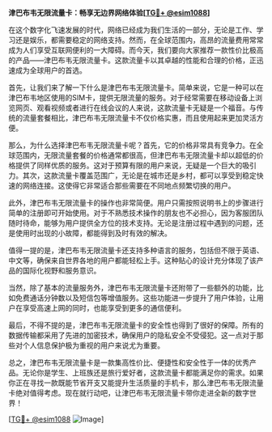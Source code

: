 **津巴布韦无限流量卡：畅享无边界网络体验[[TG💪+ @esim1088](https://t.me/s/esim1088)]**

在这个数字化飞速发展的时代，网络已经成为我们生活的一部分，无论是工作、学习还是娱乐，都需要稳定的网络支持。然而，在全球范围内，高昂的流量费用常常成为人们享受互联网便利的一大障碍。而今天，我们要向大家推荐一款性价比极高的产品——津巴布韦无限流量卡。这款流量卡以其卓越的性能和合理的价格，正迅速成为全球用户的首选。

首先，让我们来了解一下什么是津巴布韦无限流量卡。简单来说，它是一种可以在津巴布韦地区使用的SIM卡，提供无限流量的服务。对于经常需要在移动设备上浏览网页、观看视频或者进行在线会议的人来说，这款流量卡无疑是一个福音。与传统的流量套餐相比，津巴布韦无限流量卡不仅价格实惠，而且使用起来更加灵活方便。

那么，为什么选择津巴布韦无限流量卡呢？首先，它的价格非常具有竞争力。在全球范围内，无限流量套餐的价格通常都很高，但津巴布韦无限流量卡却以超低的价格提供了同样优质的服务。这对于预算有限的用户来说，无疑是一个巨大的吸引力。其次，这款流量卡覆盖范围广，无论是在城市还是乡村，都可以享受到稳定快速的网络连接。这使得它非常适合那些需要在不同地点频繁切换的用户。

此外，津巴布韦无限流量卡的操作也非常简便。用户只需按照说明书上的步骤进行简单的注册即可开始使用。对于不熟悉技术操作的朋友也不必担心，因为客服团队随时待命，能够为用户提供全方位的技术支持。无论是注册过程中遇到的问题，还是使用时出现的小故障，都能得到及时有效的解决。

值得一提的是，津巴布韦无限流量卡还支持多种语言的服务，包括但不限于英语、中文等，确保来自世界各地的用户都能轻松上手。这种贴心的设计充分体现了该产品的国际化视野和服务意识。

当然，除了基本的流量服务外，津巴布韦无限流量卡还附带了一些额外的功能，比如免费通话分钟数以及短信包等增值服务。这些功能进一步提升了用户体验，让用户在享受高速上网的同时，也能享受到更多的通信便利。

最后，不得不提的是，津巴布韦无限流量卡的安全性也得到了很好的保障。所有的数据传输都采用了先进的加密技术，确保用户的隐私安全不受侵犯。这一点对于那些对个人信息保护极为重视的用户来说尤为重要。

总之，津巴布韦无限流量卡是一款集高性价比、便捷性和安全性于一体的优秀产品。无论你是学生、上班族还是旅行爱好者，这款流量卡都能满足你的需求。如果你正在寻找一款既能节省开支又能提升生活质量的手机卡，那么津巴布韦无限流量卡绝对值得考虑。现在就行动吧，让津巴布韦无限流量卡带你走进全新的数字世界！

[[TG💪+ @esim1088](https://t.me/s/esim1088) ![Image](https://i.postimg.cc/4NQfJmqS/Snipaste-2025-05-13-00-14-12.png)]